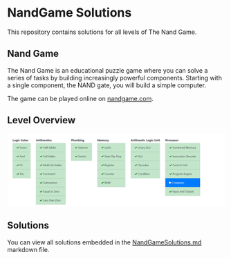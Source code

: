 # NandGame Solutions
This repository contains solutions for all levels of The Nand Game.

## Nand Game
The Nand Game is an educational puzzle game where you can solve a series of tasks by building increasingly powerful components. 
Starting with a single component, the NAND gate, you will build a simple computer.  

The game can be played online on [nandgame.com](http://nandgame.com/).

## Level Overview
![Level Overview](img/%5B--%5D%20Level%20Overview.png)

## Solutions
You can view all solutions embedded in the [NandGameSolutions.md](NandGameSolutions.md) markdown file.

